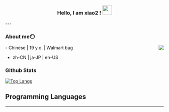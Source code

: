 <h3 align="center">Hello, I am xiao2 ! <img src="https://raw.githubusercontent.com/MartinHeinz/MartinHeinz/master/wave.gif" width="30px"></h3>
---

### About me😶
<img align="right" src="https://github-readme-stats.vercel.app/api?username=MuziXiao2&show_icons=true&rank_icon=github&theme=tokyonight">
- Chinese | 19 y.o. | Walmart bag

- zh-CN | ja-JP | en-US

### Github Stats
[![Top Langs](https://github-readme-stats.vercel.app/api/top-langs/?username=MuziXiao2&layout=donut&theme=tokyonight)](https://github.com/anuraghazra/github-readme-stats)
## Programming Languages

---


